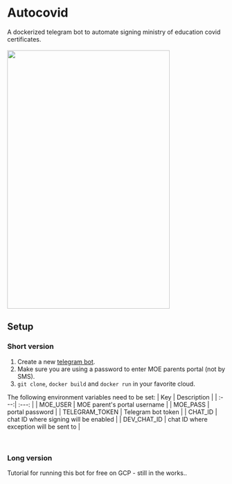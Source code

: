 # Autocovid
A dockerized telegram bot to automate signing ministry of education covid certificates.
<br><br>
<kbd>
<img src="https://user-images.githubusercontent.com/16934179/94419325-484cb280-018b-11eb-9a0b-d000795220a6.jpg" width="375" height="597">
</kbd>
## Setup
### Short version
1. Create a new [telegram bot](https://core.telegram.org/bots#6-botfather).
2. Make sure you are using a password to enter MOE parents portal (not by SMS).
3. `git clone`, `docker build` and `docker run` in your favorite cloud.  

The following environment variables need to be set:
| Key  | Description |
| :---:| :---: |
| MOE_USER  | MOE parent's portal username  |
| MOE_PASS  | portal password  |
| TELEGRAM_TOKEN  | Telegram bot token  |
| CHAT_ID  | chat ID where signing will be enabled  |
| DEV_CHAT_ID  | chat ID where exception will be sent to  |

<br>

### Long version 
Tutorial for running this bot for free on GCP - still in the works..
